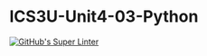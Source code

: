 # ICS3U-Unit4-03-Python

[![GitHub's Super Linter](https://github.com/Seti-Ngabo/ICS3U-Unit4-03-Python/workflows/GitHub's%20Super%20Linter/badge.svg)](https://github.com/Seti-Ngabo/ICS3U-Unit4-03-Python/actions)
